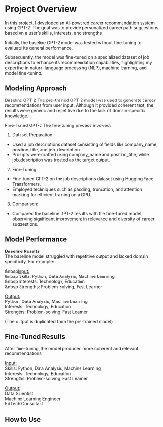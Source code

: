 # __Project Overview__

In this project, I developed an AI-powered career recommendation system using GPT-2. The goal was to provide personalized career path suggestions based on a user’s skills, interests, and strengths. 

Initially, the baseline GPT-2 model was tested without fine-tuning to evaluate its general performance. 

Subsequently, the model was fine-tuned on a specialized dataset of job descriptions to enhance its recommendation capabilities, highlighting my expertise in natural language processing (NLP), machine learning, and model fine-tuning.

## __Modeling Approach__

Baseline GPT-2
The pre-trained GPT-2 model was used to generate career recommendations from user input. Although it provided coherent text, the results were generic and repetitive due to the lack of domain-specific knowledge.

Fine-Tuned GPT-2
The fine-tuning process involved:

  1. Dataset Preparation:
   - Used a job descriptions dataset consisting of fields like company_name, position_title, and job_description.
   - Prompts were crafted using company_name and position_title, while job_description was treated as the target output.
    
  2. Fine-Tuning:
   - Fine-tuned GPT-2 on the job descriptions dataset using Hugging Face Transformers.
   - Employed techniques such as padding, truncation, and attention masking for efficient training on a GPU.
    
3. Comparison:
  - Compared the baseline GPT-2 results with the fine-tuned model, observing significant improvement in relevance and diversity of career suggestions.


## __Model Performance__

__Baseline Results__\
The baseline model struggled with repetitive output and lacked domain specificity. For example:

&nbsp<ins>Input:</ins>\
&nbsp  Skills: Python, Data Analysis, Machine Learning\
&nbsp  Interests: Technology, Education\
&nbsp  Strengths: Problem-solving, Fast Learner


<ins>Output:</ins>\
  Python, Data Analysis, Machine Learning\
  Interests: Technology, Education\
  Strengths: Problem-solving, Fast Learner

(The output is duplicated from the pre-trained model)


## __Fine-Tuned Results__
After fine-tuning, the model produced more coherent and relevant recommendations:

<ins>Input:</ins>\
  Skills: Python, Data Analysis, Machine Learning\
  Interests: Technology, Education\
  Strengths: Problem-solving, Fast Learner

<ins>Output:</ins>\
Data Scientist\
Machine Learning Engineer\
EdTech Consultant


## __How to Use__
